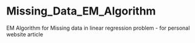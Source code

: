 # Missing_Data_EM_Algorithm
EM Algorithm for Missing data in linear regression problem - for personal website article
